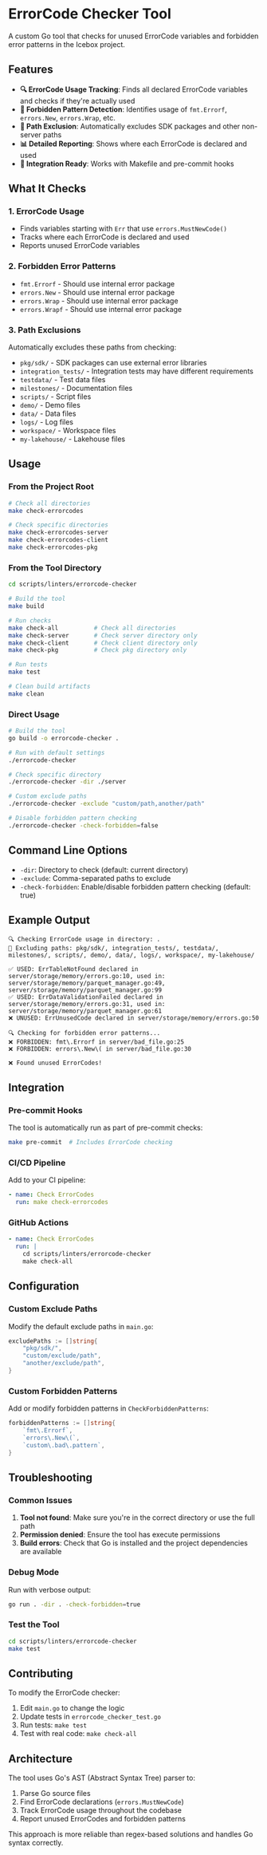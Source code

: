 # ErrorCode Checker Tool

A custom Go tool that checks for unused ErrorCode variables and forbidden error patterns in the Icebox project.

## Features

- **🔍 ErrorCode Usage Tracking**: Finds all declared ErrorCode variables and checks if they're actually used
- **🚫 Forbidden Pattern Detection**: Identifies usage of `fmt.Errorf`, `errors.New`, `errors.Wrap`, etc.
- **📁 Path Exclusion**: Automatically excludes SDK packages and other non-server paths
- **📊 Detailed Reporting**: Shows where each ErrorCode is declared and used
- **🔧 Integration Ready**: Works with Makefile and pre-commit hooks

## What It Checks

### 1. ErrorCode Usage
- Finds variables starting with `Err` that use `errors.MustNewCode()`
- Tracks where each ErrorCode is declared and used
- Reports unused ErrorCode variables

### 2. Forbidden Error Patterns
- `fmt.Errorf` - Should use internal error package
- `errors.New` - Should use internal error package  
- `errors.Wrap` - Should use internal error package
- `errors.Wrapf` - Should use internal error package

### 3. Path Exclusions
Automatically excludes these paths from checking:
- `pkg/sdk/` - SDK packages can use external error libraries
- `integration_tests/` - Integration tests may have different requirements
- `testdata/` - Test data files
- `milestones/` - Documentation files
- `scripts/` - Script files
- `demo/` - Demo files
- `data/` - Data files
- `logs/` - Log files
- `workspace/` - Workspace files
- `my-lakehouse/` - Lakehouse files

## Usage

### From the Project Root

```bash
# Check all directories
make check-errorcodes

# Check specific directories
make check-errorcodes-server
make check-errorcodes-client
make check-errorcodes-pkg
```

### From the Tool Directory

```bash
cd scripts/linters/errorcode-checker

# Build the tool
make build

# Run checks
make check-all          # Check all directories
make check-server       # Check server directory only
make check-client       # Check client directory only
make check-pkg          # Check pkg directory only

# Run tests
make test

# Clean build artifacts
make clean
```

### Direct Usage

```bash
# Build the tool
go build -o errorcode-checker .

# Run with default settings
./errorcode-checker

# Check specific directory
./errorcode-checker -dir ./server

# Custom exclude paths
./errorcode-checker -exclude "custom/path,another/path"

# Disable forbidden pattern checking
./errorcode-checker -check-forbidden=false
```

## Command Line Options

- `-dir`: Directory to check (default: current directory)
- `-exclude`: Comma-separated paths to exclude
- `-check-forbidden`: Enable/disable forbidden pattern checking (default: true)

## Example Output

```
🔍 Checking ErrorCode usage in directory: .
🚫 Excluding paths: pkg/sdk/, integration_tests/, testdata/, milestones/, scripts/, demo/, data/, logs/, workspace/, my-lakehouse/

✅ USED: ErrTableNotFound declared in server/storage/memory/errors.go:10, used in: server/storage/memory/parquet_manager.go:49, server/storage/memory/parquet_manager.go:99
✅ USED: ErrDataValidationFailed declared in server/storage/memory/errors.go:31, used in: server/storage/memory/parquet_manager.go:61
❌ UNUSED: ErrUnusedCode declared in server/storage/memory/errors.go:50

🔍 Checking for forbidden error patterns...
❌ FORBIDDEN: fmt\.Errorf in server/bad_file.go:25
❌ FORBIDDEN: errors\.New\( in server/bad_file.go:30

❌ Found unused ErrorCodes!
```

## Integration

### Pre-commit Hooks
The tool is automatically run as part of pre-commit checks:
```bash
make pre-commit  # Includes ErrorCode checking
```

### CI/CD Pipeline
Add to your CI pipeline:
```yaml
- name: Check ErrorCodes
  run: make check-errorcodes
```

### GitHub Actions
```yaml
- name: Check ErrorCodes
  run: |
    cd scripts/linters/errorcode-checker
    make check-all
```

## Configuration

### Custom Exclude Paths
Modify the default exclude paths in `main.go`:
```go
excludePaths := []string{
    "pkg/sdk/",
    "custom/exclude/path",
    "another/exclude/path",
}
```

### Custom Forbidden Patterns
Add or modify forbidden patterns in `CheckForbiddenPatterns`:
```go
forbiddenPatterns := []string{
    `fmt\.Errorf`,
    `errors\.New\(`,
    `custom\.bad\.pattern`,
}
```

## Troubleshooting

### Common Issues

1. **Tool not found**: Make sure you're in the correct directory or use the full path
2. **Permission denied**: Ensure the tool has execute permissions
3. **Build errors**: Check that Go is installed and the project dependencies are available

### Debug Mode
Run with verbose output:
```bash
go run . -dir . -check-forbidden=true
```

### Test the Tool
```bash
cd scripts/linters/errorcode-checker
make test
```

## Contributing

To modify the ErrorCode checker:

1. Edit `main.go` to change the logic
2. Update tests in `errorcode_checker_test.go`
3. Run tests: `make test`
4. Test with real code: `make check-all`

## Architecture

The tool uses Go's AST (Abstract Syntax Tree) parser to:
1. Parse Go source files
2. Find ErrorCode declarations (`errors.MustNewCode`)
3. Track ErrorCode usage throughout the codebase
4. Report unused ErrorCodes and forbidden patterns

This approach is more reliable than regex-based solutions and handles Go syntax correctly.
